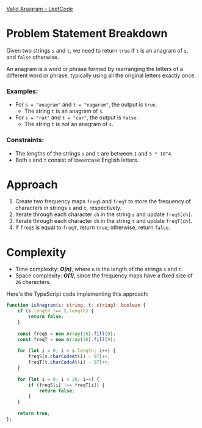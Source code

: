 [Valid Anagram - LeetCode](https://leetcode.com/problems/valid-anagram/submissions/1247277255/)
# Problem Statement Breakdown
Given two strings `s` and `t`, we need to return `true` if `t` is an anagram of `s`, and `false` otherwise.

An anagram is a word or phrase formed by rearranging the letters of a different word or phrase, typically using all the original letters exactly once.

### Examples:
- For `s = "anagram"` and `t = "nagaram"`, the output is `true`.
  - The string `t` is an anagram of `s`.
- For `s = "rat"` and `t = "car"`, the output is `false`.
  - The string `t` is not an anagram of `s`.

### Constraints:
- The lengths of the strings `s` and `t` are between `1` and `5 * 10^4`.
- Both `s` and `t` consist of lowercase English letters.

# Approach
1. Create two frequency maps `freqS` and `freqT` to store the frequency of characters in strings `s` and `t`, respectively.
2. Iterate through each character `ch` in the string `s` and update `freqS[ch]`.
3. Iterate through each character `ch` in the string `t` and update `freqT[ch]`.
4. If `freqS` is equal to `freqT`, return `true`; otherwise, return `false`.

# Complexity
- Time complexity: ***O(n)***, where `n` is the length of the strings `s` and `t`.
- Space complexity: ***O(1)***, since the frequency maps have a fixed size of `26` characters.

Here's the TypeScript code implementing this approach:

```typescript
function isAnagram(s: string, t: string): boolean {
    if (s.length !== t.length) {
        return false;
    }
    
    const freqS = new Array(26).fill(0);
    const freqT = new Array(26).fill(0);
    
    for (let i = 0; i < s.length; i++) {
        freqS[s.charCodeAt(i) - 97]++;
        freqT[t.charCodeAt(i) - 97]++;
    }
    
    for (let i = 0; i < 26; i++) {
        if (freqS[i] !== freqT[i]) {
            return false;
        }
    }
    
    return true;
};
```